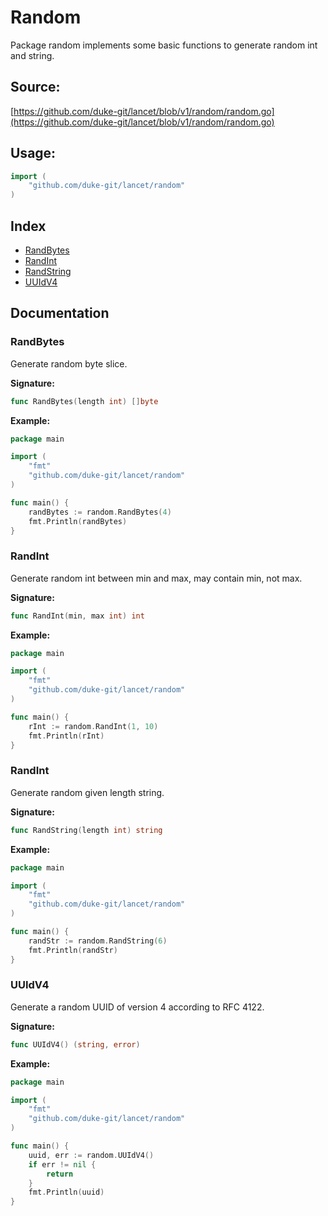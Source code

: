 # Random
Package random implements some basic functions to generate random int and string.

<div STYLE="page-break-after: always;"></div>

## Source:

[https://github.com/duke-git/lancet/blob/v1/random/random.go](https://github.com/duke-git/lancet/blob/v1/random/random.go)


<div STYLE="page-break-after: always;"></div>

## Usage:
```go
import (
    "github.com/duke-git/lancet/random"
)
```

<div STYLE="page-break-after: always;"></div>

## Index
- [RandBytes](#RandBytes)
- [RandInt](#RandInt)
- [RandString](#RandString)
- [UUIdV4](#UUIdV4)

<div STYLE="page-break-after: always;"></div>

## Documentation


### <span id="RandBytes">RandBytes</span>
<p>Generate random byte slice.</p>

<b>Signature:</b>

```go
func RandBytes(length int) []byte
```
<b>Example:</b>

```go
package main

import (
    "fmt"
    "github.com/duke-git/lancet/random"
)

func main() {
	randBytes := random.RandBytes(4)
	fmt.Println(randBytes)
}
```


### <span id="RandInt">RandInt</span>
<p>Generate random int between min and max, may contain min, not max.</p>

<b>Signature:</b>

```go
func RandInt(min, max int) int
```
<b>Example:</b>

```go
package main

import (
    "fmt"
    "github.com/duke-git/lancet/random"
)

func main() {
	rInt := random.RandInt(1, 10)
	fmt.Println(rInt)
}
```



### <span id="RandString">RandInt</span>
<p>Generate random given length string.</p>

<b>Signature:</b>

```go
func RandString(length int) string
```
<b>Example:</b>

```go
package main

import (
    "fmt"
    "github.com/duke-git/lancet/random"
)

func main() {
	randStr := random.RandString(6)
	fmt.Println(randStr)
}
```




### <span id="UUIdV4">UUIdV4</span>
<p>Generate a random UUID of version 4 according to RFC 4122.</p>

<b>Signature:</b>

```go
func UUIdV4() (string, error)
```
<b>Example:</b>

```go
package main

import (
    "fmt"
    "github.com/duke-git/lancet/random"
)

func main() {
	uuid, err := random.UUIdV4()
    if err != nil {
        return
    }
	fmt.Println(uuid)
}
```


